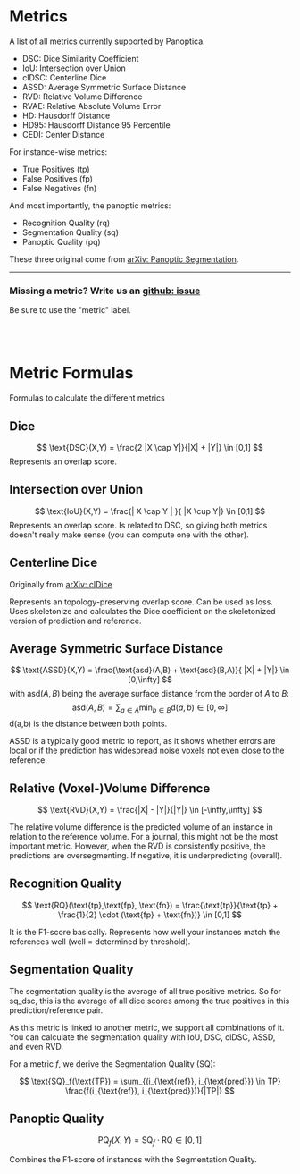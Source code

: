 # Metrics

A list of all metrics currently supported by Panoptica.
- DSC: Dice Similarity Coefficient
- IoU: Intersection over Union
- clDSC: Centerline Dice
- ASSD: Average Symmetric Surface Distance
- RVD: Relative Volume Difference
- RVAE: Relative Absolute Volume Error
- HD: Hausdorff Distance
- HD95: Hausdorff Distance 95 Percentile
- CEDI: Center Distance


For instance-wise metrics:
- True Positives (tp)
- False Positives (fp)
- False Negatives (fn)

And most importantly, the panoptic metrics:
- Recognition Quality (rq)
- Segmentation Quality (sq)
- Panoptic Quality (pq)

These three original come from [arXiv: Panoptic Segmentation](https://arxiv.org/abs/1801.00868).


---
### Missing a metric? Write us an [github: issue](https://github.com/BrainLesion/panoptica/issues/new?assignees=&labels=&projects=&template=feature_request.md&title=New_Metric:)
Be sure to use the "metric" label.

<br/>
<br/>

# Metric Formulas

Formulas to calculate the different metrics

## Dice

$$
\text{DSC}(X,Y) = \frac{2 |X \cap Y|}{|X| + |Y|} \in [0,1]
$$
Represents an overlap score.

## Intersection over Union

$$
\text{IoU}(X,Y) = \frac{| X \cap Y | }{ |X \cup Y|} \in [0,1]
$$
Represents an overlap score. Is related to DSC, so giving both metrics doesn't really make sense (you can compute one with the other).

## Centerline Dice

Originally from [arXiv: clDice](https://arxiv.org/abs/2003.07311)

Represents an topology-preserving overlap score. Can be used as loss. Uses skeletonize and calculates the Dice coefficient on the skeletonized version of prediction and reference.

## Average Symmetric Surface Distance

$$
\text{ASSD}(X,Y) = \frac{\text{asd}(A,B) + \text{asd}(B,A)}{ |X| + |Y|} \in [0,\infty]
$$
with $\text{asd}(A, B)$ being the average surface distance from the border of $A$ to $B$:
$$
\text{asd}(A,B) = \sum_{a \in A}\min_{b \in B}\text{d}(a, b) \in [0,\infty]
$$
d(a,b) is the distance between both points.

ASSD is a typically good metric to report, as it shows whether errors are local or if the prediction has widespread noise voxels not even close to the reference.


## Relative (Voxel-)Volume Difference

$$
\text{RVD}(X,Y) = \frac{|X| - |Y|}{|Y|} \in [-\infty,\infty]
$$

The relative volume difference is the predicted volume of an instance in relation to the reference volume. For a journal, this might not be the most important metric. However, when the RVD is consistently positive, the predictions are oversegmenting. If negative, it is underpredicting (overall).

## Recognition Quality

$$
\text{RQ}(\text{tp},\text{fp}, \text{fn}) = \frac{\text{tp}}{\text{tp} + \frac{1}{2} \cdot (\text{fp} + \text{fn})} \in [0,1]
$$

It is the F1-score basically. Represents how well your instances match the references well (well = determined by threshold).

## Segmentation Quality

The segmentation quality is the average of all true positive metrics. So for sq_dsc, this is the average of all dice scores among the true positives in this prediction/reference pair.

As this metric is linked to another metric, we support all combinations of it. You can calculate the segmentation quality with IoU, DSC, clDSC, ASSD, and even RVD. 

For a metric $f$, we derive the Segmentation Quality (SQ):

$$
\text{SQ}_f(\text{TP}) = \sum_{(i_{\text{ref}}, i_{\text{pred}}) \in TP} \frac{f(i_{\text{ref}}, i_{\text{pred}})}{|TP|}
$$

## Panoptic Quality

$$
\text{PQ}_f(X,Y) = \text{SQ}_f \cdot \text{RQ} \in [0,1]
$$

Combines the F1-score of instances with the Segmentation Quality.
